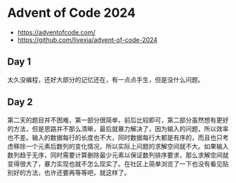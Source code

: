 # Advent of Code 2024

- https://adventofcode.com/
- https://github.com/livexia/advent-of-code-2024

## Day 1

太久没编程，还好大部分的记忆还在，有一点点手生，但是没什么问题。

## Day 2

第二天的题目并不困难，第一部分很简单，前后比较即可，第二部分虽然想有更好的方法，但是思路并不那么清晰，最后就暴力解决了，因为输入的问题，所以效率也不差。输入的数据每行的长度也不大，同时数据每行大都是有序的，而且也只考虑移除一个元素后数列的变化情况，所以实际上问题的求解空间就不大。如果输入数列趋于无序，同时需要计算删除最少元素以保证数列排序要求，那么求解空间就变得很大了，暴力实现也就不怎么现实了。在社区上简单浏览了一下也没有看见贴别好的方法，也许还要再等等吧，就这样了。
